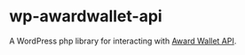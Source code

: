 # wp-awardwallet-api
A WordPress php library for interacting with [Award Wallet API](https://awardwallet.com/api/main).
